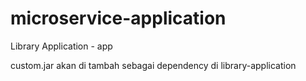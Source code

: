 # microservice-application
Library Application - app

custom.jar akan di tambah sebagai dependency di library-application 